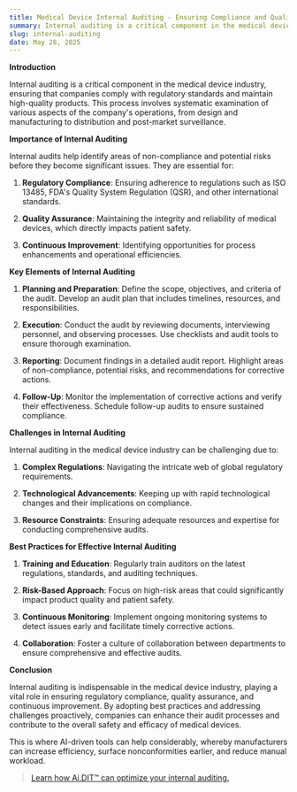 ```yaml
---
title: Medical Device Internal Auditing - Ensuring Compliance and Quality
summary: Internal auditing is a critical component in the medical device industry, ensuring that companies comply with regulatory standards and maintain high-quality products. This process involves systematic examination of various aspects of the company's operations, from design and manufacturing to distribution and post-market surveillance.
slug: internal-auditing
date: May 28, 2025
---
```


**Introduction**

Internal auditing is a critical component in the medical device industry, ensuring that companies comply with regulatory standards and maintain high-quality products. This process involves systematic examination of various aspects of the company's operations, from design and manufacturing to distribution and post-market surveillance.

**Importance of Internal Auditing**

Internal audits help identify areas of non-compliance and potential risks before they become significant issues. They are essential for:

1. **Regulatory Compliance**: Ensuring adherence to regulations such as ISO 13485, FDA's Quality System Regulation (QSR), and other international standards.

2. **Quality Assurance**: Maintaining the integrity and reliability of medical devices, which directly impacts patient safety.

3. **Continuous Improvement**: Identifying opportunities for process enhancements and operational efficiencies.

**Key Elements of Internal Auditing**

1. **Planning and Preparation**: Define the scope, objectives, and criteria of the audit. Develop an audit plan that includes timelines, resources, and responsibilities.

2. **Execution**: Conduct the audit by reviewing documents, interviewing personnel, and observing processes. Use checklists and audit tools to ensure thorough examination.

3. **Reporting**: Document findings in a detailed audit report. Highlight areas of non-compliance, potential risks, and recommendations for corrective actions.

4. **Follow-Up**: Monitor the implementation of corrective actions and verify their effectiveness. Schedule follow-up audits to ensure sustained compliance.

**Challenges in Internal Auditing**

Internal auditing in the medical device industry can be challenging due to:

1. **Complex Regulations**: Navigating the intricate web of global regulatory requirements.

2. **Technological Advancements**: Keeping up with rapid technological changes and their implications on compliance.

3. **Resource Constraints**: Ensuring adequate resources and expertise for conducting comprehensive audits.

**Best Practices for Effective Internal Auditing**

1. **Training and Education**: Regularly train auditors on the latest regulations, standards, and auditing techniques.

2. **Risk-Based Approach**: Focus on high-risk areas that could significantly impact product quality and patient safety.

3. **Continuous Monitoring**: Implement ongoing monitoring systems to detect issues early and facilitate timely corrective actions.

4. **Collaboration**: Foster a culture of collaboration between departments to ensure comprehensive and effective audits.

**Conclusion**

Internal auditing is indispensable in the medical device industry, playing a vital role in ensuring regulatory compliance, quality assurance, and continuous improvement. By adopting best practices and addressing challenges proactively, companies can enhance their audit processes and contribute to the overall safety and efficacy of medical devices.

This is where AI-driven tools can help considerably, whereby manufacturers can increase efficiency, surface nonconformities earlier, and reduce manual workload.

> [Learn how Ai.DIT™ can optimize your internal auditing.](/#demo)
